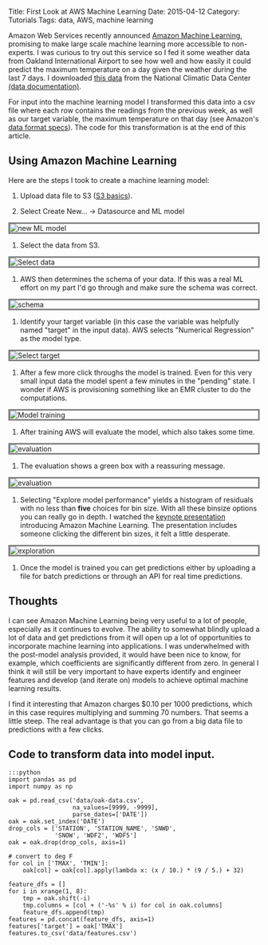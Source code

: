 Title: First Look at AWS Machine Learning
Date: 2015-04-12
Category: Tutorials
Tags: data, AWS, machine learning

<style>img {display: block; border: 3px solid grey;}</style>

Amazon Web Services recently announced [Amazon Machine Learning](http://aws.amazon.com/machine-learning/), promising to make large scale machine learning more accessible to non-experts. I was curious to try out this service so I fed it some weather data from Oakland International Airport to see how well and how easily it could predict the maximum temperature on a day given the weather during the last 7 days. I downloaded [this data]({filename}/data/oak-data.csv) from the National Climatic Data Center [(data documentation)](http://www1.ncdc.noaa.gov/pub/data/ghcn/daily/readme.txt).

For input into the machine learning model I transformed this data into a csv file where each row contains the readings from the previous week, as well as our target variable, the maximum temperature on that day (see Amazon's [data format specs](http://docs.aws.amazon.com/machine-learning/latest/dg/creating_datasources.html)). The code for this transformation is at the end of this article.

## Using Amazon Machine Learning

Here are the steps I took to create a machine learning model:

1. Upload data file to S3 ([S3 basics](http://docs.aws.amazon.com/AmazonS3/latest/gsg/GetStartedWithS3.html)).

1. Select Create New... -> Datasource and ML model
<img src="/extra/images/aws-ml/aws-ml1.png" title="new ML model">

1. Select the data from S3.
<img src="/extra/images/aws-ml/aws-ml2.png" title="Select data">

1. AWS then determines the schema of your data. If this was a real ML effort on my part I'd go through and make sure the schema was correct.
<img src="/extra/images/aws-ml/aws-ml3.png" title="schema">

1. Identify your target variable (in this case the variable was helpfully named "target" in the input data). AWS selects "Numerical Regression" as the model type.
<img src="/extra/images/aws-ml/aws-ml4.png" title="Select target">

1. After a few more click throughs the model is trained. Even for this very small input data the model spent a few minutes in the "pending" state. I wonder if AWS is provisioning something like an EMR cluster to do the computations.
<img src="/extra/images/aws-ml/aws-ml5.png" title="Model training">

1. After training AWS will evaluate the model, which also takes some time.
<img src="/extra/images/aws-ml/aws-ml6.png" title="evaluation">

1. The evaluation shows a green box with a reassuring message.
<img src="/extra/images/aws-ml/aws-ml7.png" title="evaluation">

1. Selecting "Explore model performance" yields a histogram of residuals with no less than **five** choices for bin size. With all these binsize options you can really go in depth. I watched the [keynote presentation](https://www.youtube.com/watch?v=NZBBkaJqBd8&feature=youtu.be) introducing Amazon Machine Learning. The presentation includes someone clicking the different bin sizes, it felt a little desperate.
<img src="/extra/images/aws-ml/aws-ml8.png" title="exploration">

1. Once the model is trained you can get predictions either by uploading a file for batch predictions or through an API for real time predictions.

## Thoughts

I can see Amazon Machine Learning being very useful to a lot of people, especially as it continues to evolve. The ability to somewhat blindly upload a lot of data and get predictions from it will open up a lot of opportunities to incorporate machine learning into applications. I was underwhelmed with the post-model analysis provided, it would have been nice to know, for example, which coefficients are significantly different from zero. In general I think it will still be very important to have experts identify and engineer features and develop (and iterate on) models to achieve optimal machine learning results.

I find it interesting that Amazon charges $0.10 per 1000 predictions, which in this case requires multiplying and summing 70 numbers. That seems a little steep. The real advantage is that you can go from a big data file to predictions with a few clicks.

## Code to transform data into model input.

    :::python
    import pandas as pd
    import numpy as np

    oak = pd.read_csv('data/oak-data.csv',
                      na_values=[9999, -9999],
                      parse_dates=['DATE'])
    oak = oak.set_index('DATE')
    drop_cols = ['STATION', 'STATION_NAME', 'SNWD',
                 'SNOW', 'WDF2', 'WDF5']
    oak = oak.drop(drop_cols, axis=1)

    # convert to deg F
    for col in ['TMAX', 'TMIN']:
        oak[col] = oak[col].apply(lambda x: (x / 10.) * (9 / 5.) + 32)

    feature_dfs = []
    for i in xrange(1, 8):
        tmp = oak.shift(-i)
        tmp.columns = [col + ('-%s' % i) for col in oak.columns]
        feature_dfs.append(tmp)
    features = pd.concat(feature_dfs, axis=1)
    features['target'] = oak['TMAX']
    features.to_csv('data/features.csv')
